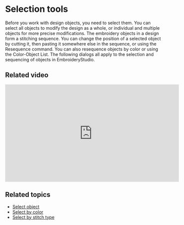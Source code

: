 # Selection tools

Before you work with design objects, you need to select them. You can select all objects to modify the design as a whole, or individual and multiple objects for more precise modifications. The embroidery objects in a design form a stitching sequence. You can change the position of a selected object by cutting it, then pasting it somewhere else in the sequence, or using the Resequence command. You can also resequence objects by color or using the Color-Object List. The following dialogs all apply to the selection and sequencing of objects in EmbroideryStudio.

## Related video

<iframe src="https://www.youtube.com/embed/oCEPmh3QDDI" frameborder="0" 
		 allow="accelerometer; autoplay; encrypted-media; gyroscope; picture-in-picture" 
		 allowfullscreen="" style="width: 560px; height: 315px;">
<p>&#160;</p>
</iframe>

## Related topics

- [Select object](Select_object)
- [Select by color](Select_by_color)
- [Select by stitch type](Select_by_stitch_type)
